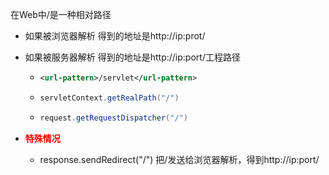 在Web中/是一种相对路径

- 如果被浏览器解析 得到的地址是http://ip:prot/

- 如果被服务器解析  得到的地址是http://ip:port/工程路径

  - ```xml
    <url-pattern>/servlet</url-pattern>
    ```

  - ```java
    servletContext.getRealPath("/")
    ```

  - ```java
    request.getRequestDispatcher("/")
    ```

- **<font color = red>特殊情况</font>**

  - response.sendRedirect("/") 把/发送给浏览器解析，得到http://ip:port/

